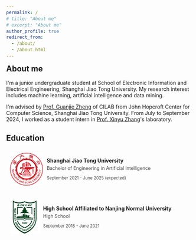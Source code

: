 ```yaml
---
permalink: /
# title: "About me"
# excerpt: "About me"
author_profile: true
redirect_from: 
  - /about/
  - /about.html
---
```


<h2 style="margin-top: 1px">About me</h2>

I'm a junior undergraduate student at School of Electronic Information and Electrical Engineering, Shanghai Jiao Tong University. My research interest includes machine learning, artificial intelligence and data mining. 

I'm advised by [Prof. Guanjie Zheng](https://jhc.sjtu.edu.cn/~gjzheng/) of CILAB from John Hopcroft Center for Computer Science, Shanghai Jiao Tong University. From July to September 2024, I worked as a student intern in [Prof. Xinyu Zhang](http://xyzhang.ucsd.edu/)'s laboratory.

<h2>Education</h2>

<div style="display: flex; align-items: center; padding: 10px; margin: 10px 0;">
    <img src="/images/sjtu.png" alt="Education Icon" style="width: 90px; height: 90px; margin-right: 10px; margin-bottom: 10px; object-fit: fill;">
    <div>
        <h3 style="margin: 0; font-size: 1em;">Shanghai Jiao Tong University</h3>
        <p style="margin: 5px 0; color: #444; font-size: 0.9em;">Bachelor of Engineering in Artificial Intelligence</p>
        <p style="color: #444; font-size: 0.8em;">September 2021 - June 2025 (expected)</p>
    </div>
</div>

<div style="display: flex; align-items: center; padding: 10px; margin: 10px 0;">
    <img src="/images/nsfz.png" alt="Education Icon" style="width: 80px; height: 90px; margin-right: 10px; margin-bottom: 10px; object-fit: fill;">
    <div>
        <h3 style="margin: 0; font-size: 1em;">High School Affiliated to Nanjing Normal University</h3>
        <p style="margin: 5px 0; color: #444; font-size: 0.9em;">High School</p>
        <p style="color: #444; font-size: 0.8em;">September 2018 - June 2021</p>
    </div>
